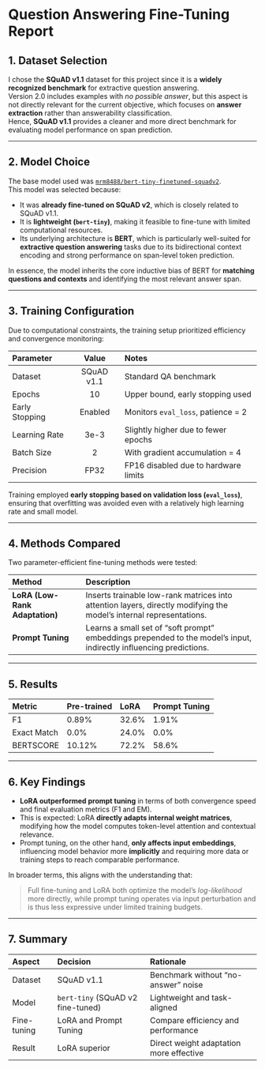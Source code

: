 # Question Answering Fine-Tuning Report

## 1. Dataset Selection

I chose the **SQuAD v1.1** dataset for this project since it is a **widely recognized benchmark** for extractive question answering.  
Version 2.0 includes examples with *no possible answer*, but this aspect is not directly relevant for the current objective, which focuses on **answer extraction** rather than answerability classification.  
Hence, **SQuAD v1.1** provides a cleaner and more direct benchmark for evaluating model performance on span prediction.

---

## 2. Model Choice

The base model used was [`mrm8488/bert-tiny-finetuned-squadv2`](https://huggingface.co/mrm8488/bert-tiny-finetuned-squadv2).  
This model was selected because:
- It was **already fine-tuned on SQuAD v2**, which is closely related to SQuAD v1.1.  
- It is **lightweight (`bert-tiny`)**, making it feasible to fine-tune with limited computational resources.
- Its underlying architecture is **BERT**, which is particularly well-suited for **extractive question answering** tasks due to its bidirectional context encoding and strong performance on span-level token prediction.

In essence, the model inherits the core inductive bias of BERT for **matching questions and contexts** and identifying the most relevant answer span.

---

## 3. Training Configuration

Due to computational constraints, the training setup prioritized efficiency and convergence monitoring:

| Parameter | Value | Notes |
|:-----------|:------:|:------|
| Dataset | SQuAD v1.1 | Standard QA benchmark |
| Epochs | 10 | Upper bound, early stopping used |
| Early Stopping | Enabled | Monitors `eval_loss`, patience = 2 |
| Learning Rate | 3e-3 | Slightly higher due to fewer epochs |
| Batch Size | 2 | With gradient accumulation = 4 |
| Precision | FP32 | FP16 disabled due to hardware limits |

Training employed **early stopping based on validation loss (`eval_loss`)**, ensuring that overfitting was avoided even with a relatively high learning rate and small model.

---

## 4. Methods Compared

Two parameter-efficient fine-tuning methods were tested:

| Method | Description |
|:--------|:-------------|
| **LoRA (Low-Rank Adaptation)** | Inserts trainable low-rank matrices into attention layers, directly modifying the model’s internal representations. |
| **Prompt Tuning** | Learns a small set of “soft prompt” embeddings prepended to the model’s input, indirectly influencing predictions. |

---

## 5. Results

| Metric      | Pre-trained | LoRA  | Prompt Tuning |
|:---------- |:---------- | :---- |:----------- |
|      F1     |     0.89%   | 32.6% |     1.91%     |
| Exact Match |     0.0%    | 24.0% |     0.0%      |
|  BERTSCORE  |    10.12%   | 72.2% |     58.6%     |

---

## 6. Key Findings

- **LoRA outperformed prompt tuning** in terms of both convergence speed and final evaluation metrics (F1 and EM).  
- This is expected: LoRA **directly adapts internal weight matrices**, modifying how the model computes token-level attention and contextual relevance.  
- Prompt tuning, on the other hand, **only affects input embeddings**, influencing model behavior more **implicitly** and requiring more data or training steps to reach comparable performance.

In broader terms, this aligns with the understanding that:
> Full fine-tuning and LoRA both optimize the model’s *log-likelihood* more directly, while prompt tuning operates via input perturbation and is thus less expressive under limited training budgets.

---

## 7. Summary

| Aspect | Decision | Rationale |
|:--------|:----------|:-----------|
| Dataset | SQuAD v1.1 | Benchmark without “no-answer” noise |
| Model | `bert-tiny` (SQuAD v2 fine-tuned) | Lightweight and task-aligned |
| Fine-tuning | LoRA and Prompt Tuning | Compare efficiency and performance |
| Result | LoRA superior | Direct weight adaptation more effective |
